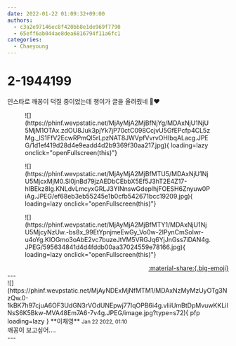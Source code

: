 ```yaml
---
date: 2022-01-22 01:09:32+09:00
authors:
  - c3a2e97146ec8f420bb8e1de969f7790
  - 65eff6ab044ae8dea6816794f11a6fc1
categories:
  - Chaeyoung
---
```


# 2-1944199

<div class="post-container" markdown="1">
<div class="content-container md-sidebar__scrollwrap" markdown="1">

인스타로 깨꽁이 덕질 중이었는데 챙이가 글을 올려줬네 🥺❤️
<figure markdown="1">
![](https://phinf.wevpstatic.net/MjAyMjA2MjBfNjYg/MDAxNjU1NjU5MjM1OTAx.zdOU8Juk3pjYk7jP70ctC098CcjvU5GfEPcfp4CL5zMg._lS1FfV2EcwRPmQl5rLpzNAT8JWVpfVvrvOHIbqALacg.JPEG/1d1ef419d28d4e9eadd4d2b9369f30aa217.jpg){ loading=lazy onclick="openFullscreen(this)"}
</figure>

<figure markdown="1">
![](https://phinf.wevpstatic.net/MjAyMjA2MjBfMTU5/MDAxNjU1NjU5MjcxMjM0.Sl0jnBd79jzAEDbCEbbX5Ef5J3hT2E4Z17-hIBEkz8Ig.KNLdvLmcyxGRLJ3YINnswGdeplhjFOESH6Znyuw0PiAg.JPEG/ef68eb3eb55245e1b0cfb542671bcc19209.jpg){ loading=lazy onclick="openFullscreen(this)"}
</figure>

<figure markdown="1">
![](https://phinf.wevpstatic.net/MjAyMjA2MjBfMTY1/MDAxNjU1NjU5MjcyNzUw.-bs8x_99EtYpnjmeEwGy_Vo0w-2IPynCmSolwr-u4oYg.KIOGmo3oAbE2vc7buzeJtVM5VRGJq6YjJnGss7iDAN4g.JPEG/595634841d4d4fddb00aa37024559e78166.jpg){ loading=lazy onclick="openFullscreen(this)"}
</figure>


</div>
</div>

<div style="text-align: right;" markdown="1">
<a href="https://weverse.io/fromis9/fanpost/2-1944199" style="text-align: right;">:material-share:{.big-emoji}</a>
</div>
---

<div class="comments-container md-sidebar__scrollwrap" markdown="1">
<div class="comment" markdown="1">
<div class='id-container' markdown="1">
![](https://phinf.wevpstatic.net/MjAyNDExMjNfMTM1/MDAxNzMyMzUyOTg3NzQw.0-1kBK7h97cjuA6OF3UdGN3rVOdUNEpwj77IqOPB6i4g.vliiUmBtDpMvuwKKLiINsS6K5Bkw-MVA48Em7A6-7v4g.JPEG/image.jpg?type=s72){ pfp loading=lazy }
**<span class="artist">이채영</span>** <small>Jan 22 2022, 01:10</small><br>
</div>
<div class='comment-body' markdown="1">
깨꽁이 보고싶어....
</div>
</div>
</div>
---

